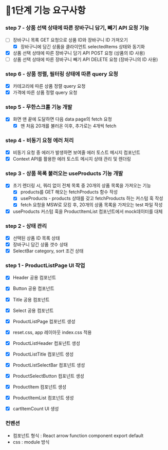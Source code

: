 # 🎯1단계 기능 요구사항

### step 7 - 상품 선택 상태에 따른 장바구니 담기, 빼기 API 요청 기능

- [ ] 장바구니 목록 GET 요청으로 상품 ID와 장바구니 ID 가져오기
  - [x] 장바구니에 담긴 상품을 클라이언트 selectedItems 상태와 동기화
- [x] 상품 선택 상태에 따른 장바구니 담기 API POST 요청 (상품의 ID 사용)
- [ ] 상품 선택 상태에 따른 장바구니 빼기 API DELETE 요청 (장바구니의 ID 사용)

### step 6 - 상품 정렬, 필터링 상태에 따른 query 요청

- [x] 카테고리에 따른 상품 정렬 query 요청
- [x] 가격에 따른 상품 정렬 query 요청

### step 5 - 무한스크롤 기능 개발

- [x] 화면 맨 끝에 도달하면 다음 data page의 fetch 요청
  - [x] 맨 처음 20개를 불러온 이후, 추가로는 4개씩 fetch

### step 4 - 비동기 요청 에러 처리

- [x] 비동기 요청 중 에러가 발생하면 보여줄 에러 토스트 메시지 컴포넌트
- [x] Context API를 활용한 에러 토스트 메시지 상태 관리 및 렌더링

### step 3 - 상품 목록 불러오는 useProducts 기능 개발

- [x] 초기 렌더링 시, 쿼리 없이 전체 목록 중 20개의 상품 목록을 가져오는 기능
  - [x] products를 GET 해오는 fetchProducts 함수 작성
  - [x] useProducts - products 상태를 갖고 fetchProducts 하는 커스텀 훅 작성
  - [x] fetch 요청을 MSW로 모킹 후, 20개의 상품 목록을 가져오는 test 파일 작성
- [x] useProducts 커스텀 훅을 ProductItemList 컴포넌트에서 mock데이터를 대체

### step 2 - 상태 관리

- [x] 선택된 상품 ID 목록 상태
- [x] 장바구니 담긴 상품 갯수 상태
- [x] SelectBar category, sort 조건 상태

### step 1 - ProductListPage UI 작업

- [x] Header 공용 컴포넌트
- [x] Button 공용 컴포넌트
- [x] Title 공용 컴포넌트
- [x] Select 공용 컴포넌트

- [x] ProductListPage 컴포넌트 생성
- [x] reset.css, app 레이아웃 index.css 적용
- [x] ProductListHeader 컴포넌트 생성
- [x] ProductListTitle 컴포넌트 생성
- [x] ProductListSelectBar 컴포넌트 생성
- [x] ProductSelectButton 컴포넌트 생성
- [x] ProductItem 컴포넌트 생성
- [x] ProductItemList 컴포넌트 생성
- [x] cartItemCount UI 생성

### 컨벤션

- 컴포넌트 형식 : React arrow function component export default
- css : module 방식
